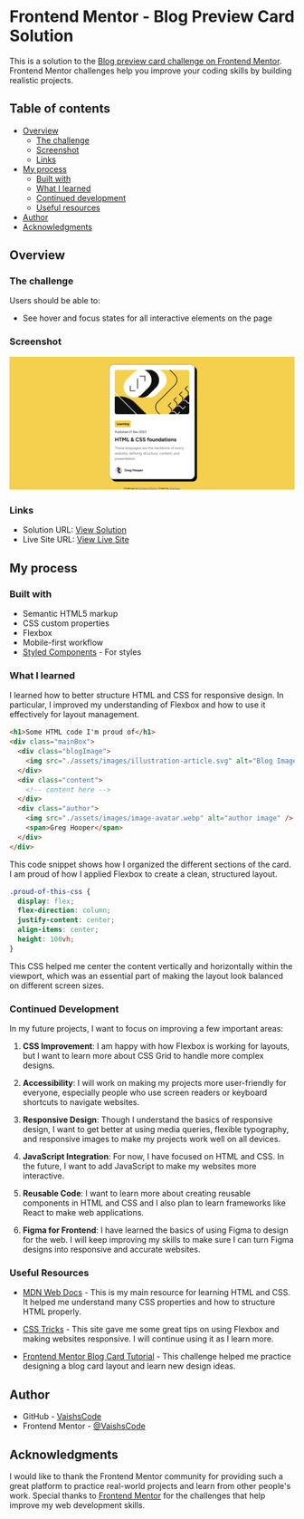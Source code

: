 # Frontend Mentor - Blog Preview Card Solution

This is a solution to the [Blog preview card challenge on Frontend Mentor](https://www.frontendmentor.io/challenges/blog-preview-card-ckPaj01IcS). Frontend Mentor challenges help you improve your coding skills by building realistic projects.

## Table of contents

- [Overview](#overview)
  - [The challenge](#the-challenge)
  - [Screenshot](#screenshot)
  - [Links](#links)
- [My process](#my-process)
  - [Built with](#built-with)
  - [What I learned](#what-i-learned)
  - [Continued development](#continued-development)
  - [Useful resources](#useful-resources)
- [Author](#author)
- [Acknowledgments](#acknowledgments)

## Overview

### The challenge

Users should be able to:

- See hover and focus states for all interactive elements on the page

### Screenshot

![Blog Preview Card Solution Screenshot](blog-preview-card-main/assets/Frontend-Mentor-Blog-preview-card-solution.png)

### Links

- Solution URL: [View Solution](https://github.com/VaishsCode/frontend-mentor-challenges/tree/main/blog-preview-card-main)
- Live Site URL: [View Live Site](https://vaishscode.github.io/frontend-mentor-challenges/blog-preview-card-main/)

## My process

### Built with

- Semantic HTML5 markup
- CSS custom properties
- Flexbox
- Mobile-first workflow
- [Styled Components](https://styled-components.com/) - For styles

### What I learned

I learned how to better structure HTML and CSS for responsive design. In particular, I improved my understanding of Flexbox and how to use it effectively for layout management.

```html
<h1>Some HTML code I'm proud of</h1>
<div class="mainBox">
  <div class="blogImage">
    <img src="./assets/images/illustration-article.svg" alt="Blog Image" />
  </div>
  <div class="content">
    <!-- content here -->
  </div>
  <div class="author">
    <img src="./assets/images/image-avatar.webp" alt="author image" />
    <span>Greg Hooper</span>
  </div>
</div>
```

This code snippet shows how I organized the different sections of the card. I am proud of how I applied Flexbox to create a clean, structured layout.

```css
.proud-of-this-css {
  display: flex;
  flex-direction: column;
  justify-content: center;
  align-items: center;
  height: 100vh;
}
```

This CSS helped me center the content vertically and horizontally within the viewport, which was an essential part of making the layout look balanced on different screen sizes.

### Continued Development

In my future projects, I want to focus on improving a few important areas:

1. **CSS Improvement**: I am happy with how Flexbox is working for layouts, but I want to learn more about CSS Grid to handle more complex designs.

2. **Accessibility**: I will work on making my projects more user-friendly for everyone, especially people who use screen readers or keyboard shortcuts to navigate websites.

3. **Responsive Design**: Though I understand the basics of responsive design, I want to get better at using media queries, flexible typography, and responsive images to make my projects work well on all devices.

4. **JavaScript Integration**: For now, I have focused on HTML and CSS. In the future, I want to add JavaScript to make my websites more interactive.

5. **Reusable Code**: I want to learn more about creating reusable components in HTML and CSS and I also plan to learn frameworks like React to make web applications.

6. **Figma for Frontend**: I have learned the basics of using Figma to design for the web. I will keep improving my skills to make sure I can turn Figma designs into responsive and accurate websites.

### Useful Resources

- [MDN Web Docs](https://developer.mozilla.org/en-US/) - This is my main resource for learning HTML and CSS. It helped me understand many CSS properties and how to structure HTML properly.

- [CSS Tricks](https://css-tricks.com/) - This site gave me some great tips on using Flexbox and making websites responsive. I will continue using it as I learn more.

- [Frontend Mentor Blog Card Tutorial](https://www.frontendmentor.io/) - This challenge helped me practice designing a blog card layout and learn new design ideas.

## Author

- GitHub - [VaishsCode](https://github.com/VaishsCode)
- Frontend Mentor - [@VaishsCode](https://www.frontendmentor.io/profile/VaishsCode)

## Acknowledgments

I would like to thank the Frontend Mentor community for providing such a great platform to practice real-world projects and learn from other people's work. Special thanks to [Frontend Mentor](https://www.frontendmentor.io/) for the challenges that help improve my web development skills.
